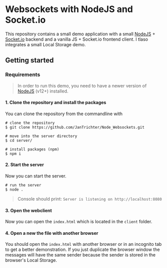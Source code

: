 # Websockets with NodeJS and Socket.io

This repository contains a small demo application with a small [NodeJS](https://nodejs.org/en/about/) + [Socket.io](https://socket.io/) backend and a vanilla JS + Socket.io frontend client. I tlaso integrates a small Local Storage demo.

## Getting started

### Requirements

> In order to run this demo, you need to have a newer version of [NodeJS](https://nodejs.org/en/) (v12+) installed.

#### 1. Clone the repository and install the packages

You can clone the repository from the commandline with
```
# clone the repository
$ git clone https://github.com/JanTrichter/Node_Websockets.git

# move into the server directory
$ cd server/

# install packages (npm)
$ npm i
```

#### 2. Start the server
Now you can start the server.
```
# run the server
$ node .
```
> Console should print: `Server is listening on http://localhost:8080`

#### 3. Open the webclient
Now you can open the `index.html` which is located in the `client` folder.

#### 4. Open a new the file with another browser
You should open the `index.html` with another browser or in an incognito tab to get a better demonstration. If you just duplicate the browser window the messages will have the same sender because the sender is stored in the browser's Local Storage.
